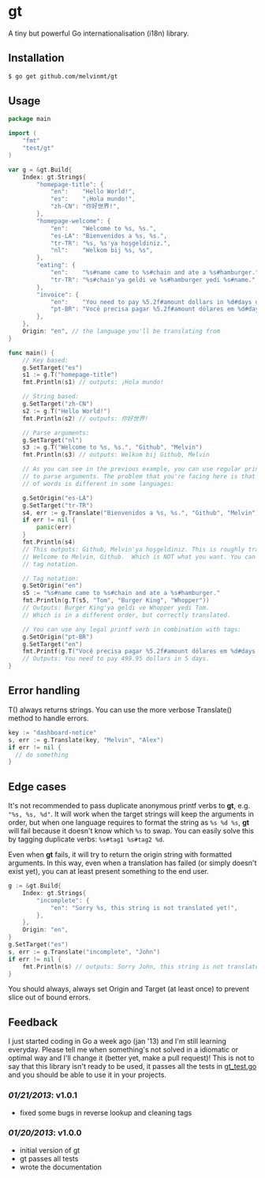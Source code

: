 # gt 

A tiny but powerful Go internationalisation (i18n) library.

## Installation

```sh
$ go get github.com/melvinmt/gt
```

## Usage
```go
package main

import (
    "fmt"
    "test/gt"
)

var g = &gt.Build{
    Index: gt.Strings{
        "homepage-title": {
            "en":    "Hello World!",
            "es":    "¡Hola mundo!",
            "zh-CN": "你好世界!",
        },
        "homepage-welcome": {
            "en":    "Welcome to %s, %s.",
            "es-LA": "Bienvenidos a %s, %s.",
            "tr-TR": "%s, %s'ya hoşgeldiniz.",
            "nl":    "Welkom bij %s, %s",
        },
        "eating": {
            "en":    "%s#name came to %s#chain and ate a %s#hamburger.",
            "tr-TR": "%s#chain'ya geldi ve %s#hamburger yedi %s#name.",
        },
        "invoice": {
            "en":    "You need to pay %5.2f#amount dollars in %d#days days.",
            "pt-BR": "Você precisa pagar %5.2f#amount dólares em %d#days dias.",
        },
    },
    Origin: "en", // the language you'll be translating from
}

func main() {
    // Key based:
    g.SetTarget("es")
    s1 := g.T("homepage-title")
    fmt.Println(s1) // outputs: ¡Hola mundo!

    // String based:
    g.SetTarget("zh-CN")
    s2 := g.T("Hello World!")
    fmt.Println(s2) // outputs: 你好世界!

    // Parse arguments:
    g.SetTarget("nl")
    s3 := g.T("Welcome to %s, %s.", "Github", "Melvin")
    fmt.Println(s3) // outputs: Welkom bij Github, Melvin

    // As you can see in the previous example, you can use regular printf verbs
    // to parse arguments. The problem that you're facing here is that the order
    // of words is different in some languages:

    g.SetOrigin("es-LA")
    g.SetTarget("tr-TR")
    s4, err := g.Translate("Bienvenidos a %s, %s.", "Github", "Melvin")
    if err != nil {
        panic(err)
    }
    fmt.Println(s4)
    // This outputs: Github, Melvin'ya hoşgeldiniz. This is roughly translated as:
    // Welcome to Melvin, Github.  Which is NOT what you want. You can solve this with
    // tag notation.

    // Tag notation:
    g.SetOrigin("en")
    s5 := "%s#name came to %s#chain and ate a %s#hamburger."
    fmt.Println(g.T(s5, "Tom", "Burger King", "Whopper"))
    // Outputs: Burger King'ya geldi ve Whopper yedi Tom.
    // Which is in a different order, but correctly translated.

    // You can use any legal printf verb in combination with tags:
    g.SetOrigin("pt-BR")
    g.SetTarget("en")
    fmt.Printf(g.T("Você precisa pagar %5.2f#amount dólares em %d#days dias."), 499.95, 5)
    // Outputs: You need to pay 499.95 dollars in 5 days.
}
```

## Error handling

T() always returns strings. You can use the more verbose Translate() method to handle errors.

```go
key := "dashboard-notice"
s, err := g.Translate(key, "Melvin", "Alex")
if err != nil {
  // do something
}
```

## Edge cases

It's not recommended to pass duplicate anonymous printf verbs to **gt**, e.g. `"%s, %s, %d"`. It will work when the target strings will keep the arguments in order, but when one language requires to format the string as `%s %d %s`, **gt** will fail because it doesn't know which `%s` to swap. You can easily solve this by tagging duplicate verbs: `%s#tag1 %s#tag2 %d`.

Even when **gt** fails, it will try to return the origin string with formatted arguments. In this way, even when a translation has failed (or simply doesn't exist yet), you can at least present something to the end user.

```go
g := &gt.Build{
    Index: gt.Strings{
        "incomplete": {
            "en": "Sorry %s, this string is not translated yet!",
        },
    },
    Origin: "en",
}
g.SetTarget("es")
s, err := g.Translate("incomplete", "John")
if err != nil {
    fmt.Println(s) // outputs: Sorry John, this string is not translated yet!
}
```

You should always, always set Origin and Target (at least once) to prevent slice out of bound errors.

## Feedback

I just started coding in Go a week ago (jan '13) and I'm still learning everyday. Please tell me when something's not solved in a idiomatic or optimal way and I'll change it (better yet, make a pull request)! This is not to say that this library isn't ready to be used, it passes all the tests in [gt_test.go](https://github.com/melvinmt/gt/blob/master/gt_test.go) and you should be able to use it in your projects.

### *01/21/2013*: v1.0.1

- fixed some bugs in reverse lookup and cleaning tags

### *01/20/2013*: v1.0.0

- initial version of gt
- gt passes all tests 
- wrote the documentation

